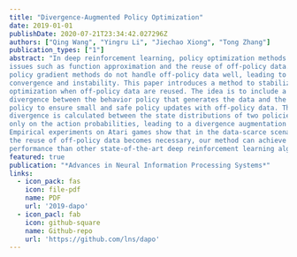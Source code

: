 ```yaml
---
title: "Divergence-Augmented Policy Optimization"
date: 2019-01-01
publishDate: 2020-07-21T23:34:42.027296Z
authors: ["Qing Wang", "Yingru Li", "Jiechao Xiong", "Tong Zhang"]
publication_types: ["1"]
abstract: "In deep reinforcement learning, policy optimization methods need to deal with
issues such as function approximation and the reuse of off-policy data. Standard
policy gradient methods do not handle off-policy data well, leading to premature
convergence and instability. This paper introduces a method to stabilize policy
optimization when off-policy data are reused. The idea is to include a Bregman
divergence between the behavior policy that generates the data and the current
policy to ensure small and safe policy updates with off-policy data. The Bregman
divergence is calculated between the state distributions of two policies, instead of
only on the action probabilities, leading to a divergence augmentation formulation.
Empirical experiments on Atari games show that in the data-scarce scenario where
the reuse of off-policy data becomes necessary, our method can achieve better
performance than other state-of-the-art deep reinforcement learning algorithms."
featured: true
publication: "*Advances in Neural Information Processing Systems*"
links:
  - icon_pack: fas
    icon: file-pdf
    name: PDF
    url: '2019-dapo'
  - icon_pacl: fab
    icon: github-square
    name: Github-repo
    url: 'https://github.com/lns/dapo'
---
```



